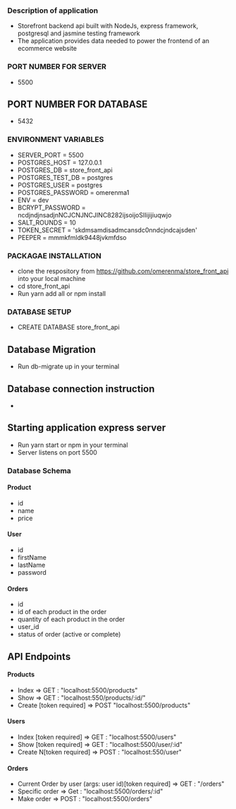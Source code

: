 ### Description of application
- Storefront backend api built with NodeJs, express framework, postgresql and jasmine testing framework
- The application provides data needed to power the frontend of an ecommerce website

### PORT NUMBER FOR SERVER
- 5500
## PORT NUMBER FOR DATABASE
-  5432
### ENVIRONMENT VARIABLES
- SERVER_PORT = 5500
- POSTGRES_HOST = 127.0.0.1
- POSTGRES_DB = store_front_api
- POSTGRES_TEST_DB = postgres
- POSTGRES_USER = postgres
- POSTGRES_PASSWORD = omerenma1
- ENV = dev
- BCRYPT_PASSWORD = ncdjndjnsadjnNCJCNJNCJINC8282ijsoijoSIIijijiuqwjo
- SALT_ROUNDS = 10
- TOKEN_SECRET = 'skdmsamdisadmcansdc0nndcjndcajsden'
- PEEPER = mmmkfmldk9448jvkmfdso

### PACKAGAE INSTALLATION
- clone the respository from https://github.com/omerenma/store_front_api into your local machine
- cd store_front_api
- Run yarn add all or npm install

### DATABASE SETUP
- CREATE DATABASE store_front_api

## Database Migration
- Run db-migrate up in your terminal
## Database connection instruction
- 
## Starting application express server
- Run yarn start or npm in your terminal 
- Server listens on port 5500


### Database Schema
#### Product
-  id
- name
- price
#### User
- id
- firstName
- lastName
- password

#### Orders
- id
- id of each product in the order
- quantity of each product in the order
- user_id
- status of order (active or complete)


## API Endpoints
#### Products
- Index => GET : "localhost:5500/products"
- Show => GET : "localhost:550/products/:id/"
- Create [token required] => POST "localhost:5500/products"
#### Users
- Index [token required] => GET : "localhost:5500/users"
- Show [token required] => GET : "localhost:5500/user/:id"
- Create N[token required] => POST : "localhost:550/user"
#### Orders
- Current Order by user (args: user id)[token required] => GET : "/orders"
- Specific order => Get : "localhost:5500/orders/:id"
- Make order => POST : "localhost:5500/orders"


